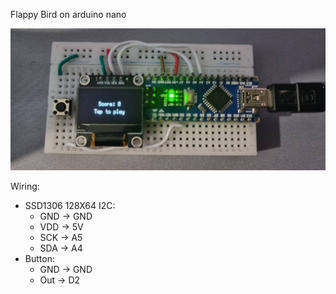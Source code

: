 Flappy Bird on arduino nano

![Img](.github/img1.jpeg)

Wiring:
- SSD1306 128X64 I2C:
  - GND -> GND
  - VDD -> 5V
  - SCK -> A5
  - SDA -> A4
- Button:
  - GND -> GND
  - Out -> D2
